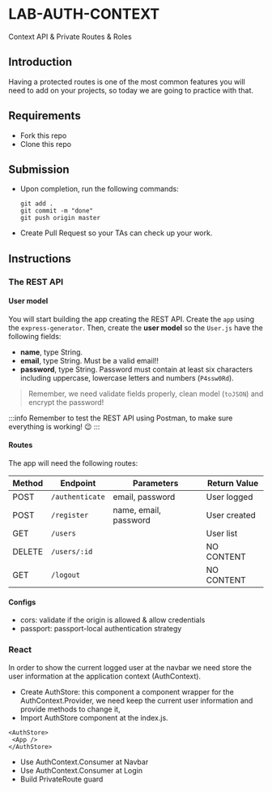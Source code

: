 # LAB-AUTH-CONTEXT

Context API & Private Routes & Roles

## Introduction

Having a protected routes is one of the most common features you will need to add on your projects, so today we are going to practice with that.

## Requirements

- Fork this repo
- Clone this repo

## Submission

- Upon completion, run the following commands:

  ```
  git add .
  git commit -m "done"
  git push origin master
  ```

- Create Pull Request so your TAs can check up your work.

## Instructions

### The REST API

#### User model

You will start building the app creating the REST API. Create the `app` using the `express-generator`. Then, create the **user model** so the `User.js` have the following fields:

- **name**, type String.
- **email**, type String. Must be a valid email!!
- **password**, type String. Password must contain at least six characters including uppercase, lowercase letters and numbers (`P4ssw0Rd`).

> Remember, we need validate fields properly, clean model (`toJSON`) and encrypt the password!

:::info
Remember to test the REST API using Postman, to make sure everything is working! :wink:
:::

#### Routes

The app will need the following routes: 

| Method  |  Endpoint         |  Parameters                              | Return Value |
|---------|-------------------|------------------------------------------|--------------|
| POST    | `/authenticate`   | email, password                          | User logged  |
| POST    | `/register`       | name, email, password                    | User created |  
| GET     | `/users`          |                                          | User list    | 
| DELETE  | `/users/:id   `   |                                          | NO CONTENT   |
| GET     | `/logout`         |                                          | NO CONTENT   |


#### Configs

- cors: validate if the origin is allowed & allow credentials
- passport: passport-local authentication strategy


### React

In order to show the current logged user at the navbar we need store the user information at the application context (AuthContext).

- Create AuthStore: this component a component wrapper for the AuthContext.Provider, we need keep the current user information and provide methods to change it,
- Import AuthStore component at the index.js. 
```
<AuthStore>
 <App />
</AuthStore>
```
- Use AuthContext.Consumer at Navbar
- Use AuthContext.Consumer at Login
- Build PrivateRoute guard
